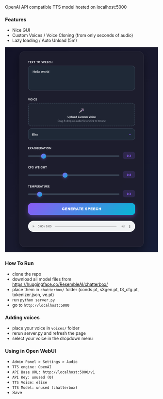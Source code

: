 OpenAI API compatible TTS model hosted on localhost:5000

### Features 
- Nice GUI
- Custom Voices / Voice Cloning (from only seconds of audio)
- Lazy loading / Auto Unload (5m)

![webui](images/webui.png)

### How To Run
- clone the repo
- download all model files from https://huggingface.co/ResembleAI/chatterbox/
- place them in `chatterbox/` folder (conds.pt, s3gen.pt, t3_cfg.pt, tokenizer.json, ve.pt)
- run `python server.py`
- go to `http://localhost:5000`

### Adding voices
- place your voice in `voices/` folder
- rerun server.py and refresh the page
- select your voice in the dropdown menu

### Using in Open WebUI
- `Admin Panel > Settings > Audio`
- `TTS engine: OpenAI`
- `API Base URL: http://localhost:5000/v1`
- `API Key: unused (0)`
- `TTS Voice: elise`
- `TTS Model: unused (chatterbox)`
- Save